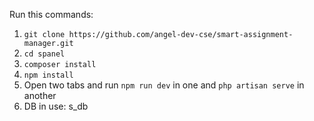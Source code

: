 Run this commands:

1) `git clone https://github.com/angel-dev-cse/smart-assignment-manager.git`
2) `cd spanel`
3) `composer install`
4) `npm install`
5) Open two tabs and run `npm run dev` in one and `php artisan serve` in another
6) DB in use: s_db
